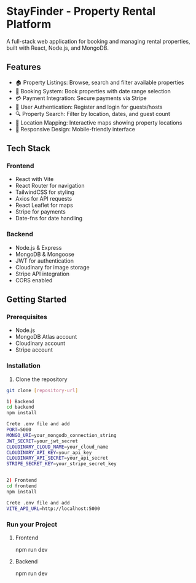 # StayFinder - Property Rental Platform

A full-stack web application for booking and managing rental properties, built with React, Node.js, and MongoDB.

## Features

- 🏠 Property Listings: Browse, search and filter available properties
- 📅 Booking System: Book properties with date range selection 
- 💳 Payment Integration: Secure payments via Stripe
- 👤 User Authentication: Register and login for guests/hosts
- 🔍 Property Search: Filter by location, dates, and guest count
- 📍 Location Mapping: Interactive maps showing property locations
- 📱 Responsive Design: Mobile-friendly interface

## Tech Stack

### Frontend
- React with Vite
- React Router for navigation
- TailwindCSS for styling
- Axios for API requests
- React Leaflet for maps
- Stripe for payments
- Date-fns for date handling

### Backend
- Node.js & Express
- MongoDB & Mongoose
- JWT for authentication
- Cloudinary for image storage
- Stripe API integration
- CORS enabled

## Getting Started

### Prerequisites
- Node.js
- MongoDB Atlas account
- Cloudinary account
- Stripe account

### Installation

1. Clone the repository
```bash
git clone [repository-url]

1) Backend
cd backend
npm install

Crete .env file and add
PORT=5000
MONGO_URI=your_mongodb_connection_string
JWT_SECRET=your_jwt_secret
CLOUDINARY_CLOUD_NAME=your_cloud_name
CLOUDINARY_API_KEY=your_api_key
CLOUDINARY_API_SECRET=your_api_secret
STRIPE_SECRET_KEY=your_stripe_secret_key


2) Frontend
cd frontend
npm install

Crete .env file and add
VITE_API_URL=http://localhost:5000
```
### Run your Project
1) Frontend
   
   npm run dev
3) Backend
   
   npm run dev


